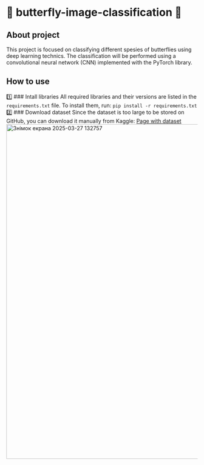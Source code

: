# 🦋 butterfly-image-classification 🦋
## About project
This project is focused on classifying different spesies of butterflies using deep learning technics. The classification will be performed using a convolutional neural network (CNN) implemented with the PyTorch library.
## How to use
1️⃣ ### Intall libraries
All required libraries and their versions are listed in the ```requirements.txt``` file. To install them, run:
```pip install -r requirements.txt```
2️⃣ ### Download dataset
Since the dataset is too large to be stored on GitHub, you can download it manually from Kaggle:
[Page with dataset](https://www.kaggle.com/datasets/phucthaiv02/butterfly-image-classification/data)
<img width="880" alt="Знімок екрана 2025-03-27 132757" src="https://github.com/user-attachments/assets/c93fcba3-fb2d-48ef-8210-ab96d2bc63f2" />


